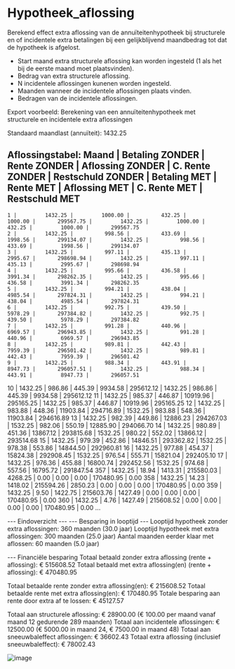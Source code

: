 # Hypotheek_aflossing
Berekend effect extra aflossing van de annuïteitenhypotheek bij structurele en of incidentele extra betalingen bij een gelijkblijvend maandbedrag tot dat de hypotheek is afgelost. 

* Start maand extra structurele aflossing kan worden ingesteld (1 als het bij de eerste maand moet plaatsvinden).
* Bedrag van extra structurele aflossing.
* N incidentele aflossingen kunenen worden ingesteld.
* Maanden wanneer de incidentele aflossingen plaats vinden.
* Bedragen van de incidentele aflossingen.

Export voorbeeld:
Berekening van een annuïteitenhypotheek met structurele en incidentele extra aflossingen

Standaard maandlast (annuïteit): 1432.25

Aflossingstabel:
Maand | Betaling ZONDER |    Rente ZONDER | Aflossing ZONDER | C. Rente ZONDER | Restschuld ZONDER |    Betaling MET |       Rente MET |   Aflossing MET |    C. Rente MET |  Restschuld MET
--------------------------------------------------------------------------------------------------------------------------------------------------------------------------------------------
    1 |         1432.25 |         1000.00 |          432.25 |         1000.00 |       299567.75 |         1432.25 |         1000.00 |          432.25 |         1000.00 |       299567.75
    2 |         1432.25 |          998.56 |          433.69 |         1998.56 |       299134.07 |         1432.25 |          998.56 |          433.69 |         1998.56 |       299134.07
    3 |         1432.25 |          997.11 |          435.13 |         2995.67 |       298698.94 |         1432.25 |          997.11 |          435.13 |         2995.67 |       298698.94
    4 |         1432.25 |          995.66 |          436.58 |         3991.34 |       298262.35 |         1432.25 |          995.66 |          436.58 |         3991.34 |       298262.35
    5 |         1432.25 |          994.21 |          438.04 |         4985.54 |       297824.31 |         1432.25 |          994.21 |          438.04 |         4985.54 |       297824.31
    6 |         1432.25 |          992.75 |          439.50 |         5978.29 |       297384.82 |         1432.25 |          992.75 |          439.50 |         5978.29 |       297384.82
    7 |         1432.25 |          991.28 |          440.96 |         6969.57 |       296943.85 |         1432.25 |          991.28 |          440.96 |         6969.57 |       296943.85
    8 |         1432.25 |          989.81 |          442.43 |         7959.39 |       296501.42 |         1432.25 |          989.81 |          442.43 |         7959.39 |       296501.42
    9 |         1432.25 |          988.34 |          443.91 |         8947.73 |       296057.51 |         1432.25 |          988.34 |          443.91 |         8947.73 |       296057.51
   10 |         1432.25 |          986.86 |          445.39 |         9934.58 |       295612.12 |         1432.25 |          986.86 |          445.39 |         9934.58 |       295612.12
   11 |         1432.25 |          985.37 |          446.87 |        10919.96 |       295165.25 |         1432.25 |          985.37 |          446.87 |        10919.96 |       295165.25
   12 |         1432.25 |          983.88 |          448.36 |        11903.84 |       294716.89 |         1532.25 |          983.88 |          548.36 |        11903.84 |       294616.89
   13 |         1432.25 |          982.39 |          449.86 |        12886.23 |       294267.03 |         1532.25 |          982.06 |          550.19 |        12885.90 |       294066.70
   14 |         1432.25 |          980.89 |          451.36 |        13867.12 |       293815.68 |         1532.25 |          980.22 |          552.02 |        13866.12 |       293514.68
   15 |         1432.25 |          979.39 |          452.86 |        14846.51 |       293362.82 |         1532.25 |          978.38 |          553.86 |        14844.50 |       292960.81
   16 |         1432.25 |          977.88 |          454.37 |        15824.38 |       292908.45 |         1532.25 |          976.54 |          555.71 |        15821.04 |       292405.10
   17 |         1432.25 |          976.36 |          455.88 |        16800.74 |       292452.56 |         1532.25 |          974.68 |          557.56 |        16795.72 |       291847.54
  357 |         1432.25 |           18.94 |         1413.31 |       215580.03 |         4268.25 |            0.00 |            0.00 |            0.00 |       170480.95 |            0.00
  358 |         1432.25 |           14.23 |         1418.02 |       215594.26 |         2850.23 |            0.00 |            0.00 |            0.00 |       170480.95 |            0.00
  359 |         1432.25 |            9.50 |         1422.75 |       215603.76 |         1427.49 |            0.00 |            0.00 |            0.00 |       170480.95 |            0.00
  360 |         1432.25 |            4.76 |         1427.49 |       215608.52 |            0.00 |            0.00 |            0.00 |            0.00 |       170480.95 |            0.00
  ...
  
--- Eindoverzicht ---
--- Besparing in looptijd ---
Looptijd hypotheek zonder extra aflossingen: 360 maanden (30.0 jaar)
Looptijd hypotheek met extra aflossingen: 300 maanden (25.0 jaar)
Aantal maanden eerder klaar met aflossen: 60 maanden (5.0 jaar)

--- Financiële besparing
Totaal betaald zonder extra aflossing (rente + aflossing): € 515608.52
Totaal betaald met extra aflossing(en) (rente + aflossing): € 470480.95

Totaal betaalde rente zonder extra aflossing(en): € 215608.52
Totaal betaalde rente met extra aflossing(en): € 170480.95
Totale besparing aan rente door extra af te lossen: € 45127.57

Totaal aan structurele aflossing: € 28900.00 (€ 100.00 per maand vanaf maand 12 gedurende 289 maanden)
Totaal aan incidentele aflossingen: € 12500.00 (€ 5000.00 in maand 24, € 7500.00 in maand 48)
Totaal aan sneeuwbaleffect aflossingen: € 36602.43 
Totaal extra aflossing (inclusief sneeuwbaleffect): € 78002.43

  ![image](https://github.com/user-attachments/assets/76d14340-6992-4969-b868-9b106ee3440a)
